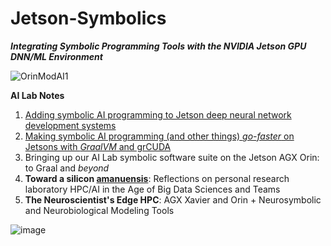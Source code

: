 # Jetson-Symbolics
**_Integrating Symbolic Programming Tools with the NVIDIA Jetson GPU DNN/ML Environment_**


![OrinModAI1](https://user-images.githubusercontent.com/71346897/173706883-8b9418da-0ce3-4aed-a1ad-c10251d9fb43.png)

**AI Lab Notes**
 1. [Adding symbolic AI programming to Jetson deep neural network development systems](https://github.com/rtrelease/Jetson-Symbolics/blob/main/Adding%20symbolic%20programming%20tools%20to%20Jetson.md)
 2. [Making symbolic AI programming (and other things) *go-faster* on Jetsons with *GraalVM* and grCUDA](https://github.com/rtrelease/Jetson-Symbolics/blob/main/AI%20Lab%20Notes2a.md)
 3. Bringing up our AI Lab symbolic software suite on the Jetson AGX Orin: to Graal and *beyond*
 4. **Toward a silicon [amanuensis](https://en.wikipedia.org/wiki/Amanuensis)**: Reflections on personal research laboratory HPC/AI in the Age of Big Data Sciences and Teams
 5. **The Neuroscientist's Edge HPC**: AGX Xavier and Orin + Neurosymbolic and Neurobiological Modeling Tools

![image](https://user-images.githubusercontent.com/71346897/174419239-78e7a17f-f9f2-4553-99a6-a08dbf99f544.png)


